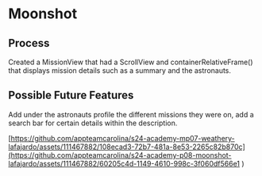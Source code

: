 # Moonshot

## Process
Created a MissionView that had a ScrollView and containerRelativeFrame() that displays mission details such as a summary and the astronauts. 

## Possible Future Features
Add under the astronauts profile the different missions they were on, add a search bar for certain details within the description.

[https://github.com/appteamcarolina/s24-academy-mp07-weathery-lafajardo/assets/111467882/108ecad3-72b7-481a-8e53-2265c82b870c](https://github.com/appteamcarolina/s24-academy-p08-moonshot-lafajardo/assets/111467882/60205c4d-1149-4610-998c-3f060df566e1
)
